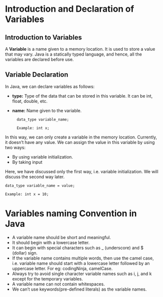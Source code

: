 # **Introduction and Declaration of Variables**

## **Introduction to Variables**

A **Variable** is a name given to a memory location. It is used to store a value that may vary. Java is a statically typed language, and hence, all the variables are declared before use.

## **Variable Declaration**

In Java, we can declare variables as follows:

- **type:** Type of the data that can be stored in this variable. It can be int, float,
double, etc.

- **name:** Name given to the variable.

        data_type variable_name;

        Example: int x;

In this way, we can only create a variable in the memory location. Currently, it doesn’t have any value. We can assign the value in this variable by using two ways:

- By using variable initialization.
- By taking input

Here, we have discussed only the first way, i.e. variable initialization. We will discuss the second way later.

    data_type variable_name = value;

    Example: int x = 10;


# **Variables naming Convention in Java**

<ul>
    <li>A variable name should be short and meaningful.</li>
    <li>It should begin with a lowercase letter.</li>
    <li>It can begin with special characters such as _ (underscore) and $ (dollar) sign.</li>
    <li>If the variable name contains multiple words, then use the camel case, i.e. variable name should start with a lowercase letter followed by an uppercase letter. For eg: codingNinja, camelCase.</li>
    <li>Always try to avoid single character variable names such as i, j, and k except for the temporary variables.</li>
    <li>A variable name can not contain whitespaces.</li>
    <li>We can’t use keywords(pre-defined literals) as the variable names.</li>
</ul>